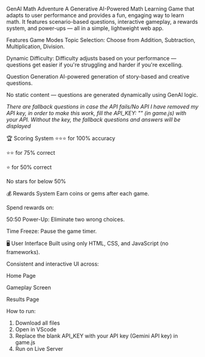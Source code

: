 GenAI Math Adventure
A Generative AI-Powered Math Learning Game that adapts to user performance and provides a fun, engaging way to learn math. It features scenario-based questions, interactive gameplay, a rewards system, and power-ups — all in a simple, lightweight web app.

Features
Game Modes
Topic Selection: Choose from Addition, Subtraction, Multiplication, Division.

Dynamic Difficulty: Difficulty adjusts based on your performance — questions get easier if you're struggling and harder if you're excelling.

Question Generation
AI-powered generation of story-based and creative questions.

No static content — questions are generated dynamically using GenAI logic.

*There are fallback questions in case the API fails/No API*
*I have removed my API key, in order to make this work, fill the API_KEY: "" (in game.js) with your API. Without the key, the fallback questions and answers will be displayed*

🏆 Scoring System
⭐⭐⭐ for 100% accuracy

⭐⭐ for 75% correct

⭐ for 50% correct

No stars for below 50%

💰 Rewards System
Earn coins or gems after each game.

Spend rewards on:

50:50 Power-Up: Eliminate two wrong choices.

Time Freeze: Pause the game timer.

🖥️ User Interface
Built using only HTML, CSS, and JavaScript (no frameworks).

Consistent and interactive UI across:

Home Page

Gameplay Screen

Results Page



How to run:
1. Download all files
2. Open in VScode
3. Replace the blank API_KEY with your API key (Gemini API key) in game.js
4. Run on Live Server
